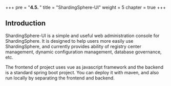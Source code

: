 +++
pre = "<b>4.5. </b>"
title = "ShardingSphere-UI"
weight = 5
chapter = true
+++

## Introduction

ShardingSphere-UI is a simple and useful web administration console for ShardingSphere. 
It is designed to help users more easily use ShardingSphere, and currently provides ability of registry center management, dynamic configuration management, database governance, etc.

The frontend of project uses vue as javascript framework and the backend is a standard spring boot project. 
You can deploy it with maven, and also run locally by separating the frontend and backend.
